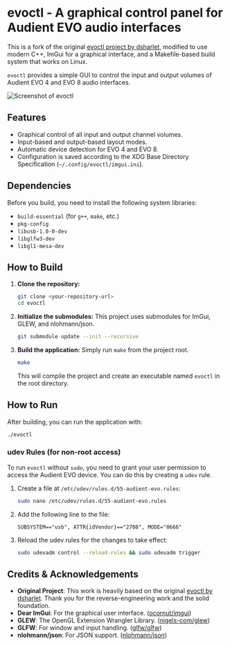 # evoctl - A graphical control panel for Audient EVO audio interfaces

This is a fork of the original [evoctl project by dsharlet](https://github.com/dsharlet/evoctl), modified to use modern C++, ImGui for a graphical interface, and a Makefile-based build system that works on Linux.

`evoctl` provides a simple GUI to control the input and output volumes of Audient EVO 4 and EVO 8 audio interfaces.

![Screenshot of evoctl](./doc/screenshot.png)

## Features

- Graphical control of all input and output channel volumes.
- Input-based and output-based layout modes.
- Automatic device detection for EVO 4 and EVO 8.
- Configuration is saved according to the XDG Base Directory Specification (`~/.config/evoctl/imgui.ini`).

## Dependencies

Before you build, you need to install the following system libraries:

- `build-essential` (for `g++`, `make`, etc.)
- `pkg-config`
- `libusb-1.0-0-dev`
- `libglfw3-dev`
- `libgl1-mesa-dev`


## How to Build

1.  **Clone the repository:**
    ```sh
    git clone <your-repository-url>
    cd evoctl
    ```

2.  **Initialize the submodules:**
    This project uses submodules for ImGui, GLEW, and nlohmann/json.
    ```sh
    git submodule update --init --recursive
    ```

3.  **Build the application:**
    Simply run `make` from the project root.
    ```sh
    make
    ```
    This will compile the project and create an executable named `evoctl` in the root directory.

## How to Run

After building, you can run the application with:
```sh
./evoctl
```

### udev Rules (for non-root access)

To run `evoctl` without `sudo`, you need to grant your user permission to access the Audient EVO device. You can do this by creating a `udev` rule.

1.  Create a file at `/etc/udev/rules.d/55-audient-evo.rules`:
    ```sh
    sudo nano /etc/udev/rules.d/55-audient-evo.rules
    ```

2.  Add the following line to the file:
    ```
    SUBSYSTEM=="usb", ATTR{idVendor}=="2708", MODE="0666"
    ```

3.  Reload the udev rules for the changes to take effect:
    ```sh
    sudo udevadm control --reload-rules && sudo udevadm trigger
    ```

## Credits & Acknowledgements

- **Original Project**: This work is heavily based on the original [evoctl by dsharlet](https://github.com/dsharlet/evoctl). Thank you for the reverse-engineering work and the solid foundation.
- **Dear ImGui**: For the graphical user interface. ([ocornut/imgui](https://github.com/ocornut/imgui))
- **GLEW**: The OpenGL Extension Wrangler Library. ([nigels-com/glew](https://github.com/nigels-com/glew))
- **GLFW**: For window and input handling. ([glfw/glfw](https://github.com/glfw/glfw))
- **nlohmann/json**: For JSON support. ([nlohmann/json](https://github.com/nlohmann/json))

